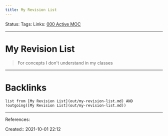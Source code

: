 ```yaml
---
title: My Revision List
---
```

Status: 
Tags: 
Links: [000 Active MOC](out/000-active-moc.md)
___
# My Revision List
> For concepts I don't understand in my classes

___
# Backlinks
```dataview
list from [My Revision List](out/my-revision-list.md) AND !outgoing([My Revision List](out/my-revision-list.md))
```
___
References:

Created:: 2021-10-01 22:12
